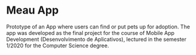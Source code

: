 # Meau App
Prototype of an App where users can find or put pets up for adoption. The app was developed as the final project for the course of Mobile App Development (Desenvolvimento de Aplicativos), lectured in the semester 1/2020 for the Computer Science degree.

